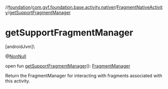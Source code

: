 //[foundation](../../../index.md)/[com.gyf.foundation.base.activity.nativer](../index.md)/[FragmentNativeActivity](index.md)/[getSupportFragmentManager](get-support-fragment-manager.md)

# getSupportFragmentManager

[androidJvm]\

@[NonNull](https://developer.android.com/reference/kotlin/androidx/annotation/NonNull.html)

open fun [getSupportFragmentManager](get-support-fragment-manager.md)(): [FragmentManager](https://developer.android.com/reference/kotlin/androidx/fragment/app/FragmentManager.html)

Return the FragmentManager for interacting with fragments associated with this activity.